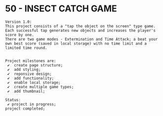 # 50 - INSECT CATCH GAME

    Version 1.0:
    This project consists of a "tap the object on the screen" type game. Each successful tap generates new objects and increases the player's score by one.
    There are two game modes - Extermination and Time Attack; a beat your own best score (saved in local storage) with no time limit and a limited time round.


    Project milestones are:
     ✔  create page structure;
     ✔  add styling;
     ✔  reponsive design;
     ✔  add functionality;
     ✔  enable local storage;
     ✔  create multiple game types;
     ✔  add thumbnail;

    Status:
     ✔ project in progress;
    project completed;
